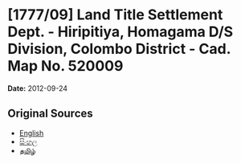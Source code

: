 # [1777/09] Land Title Settlement Dept. - Hiripitiya, Homagama D/S Division, Colombo District - Cad. Map No. 520009

**Date:** 2012-09-24

## Original Sources

- [English](https://documents.gov.lk/view/extra-gazettes/2012/9/1777-09_E.pdf)
- [සිංහල](https://documents.gov.lk/view/extra-gazettes/2012/9/1777-09_S.pdf)
- [தமிழ்](https://documents.gov.lk/view/extra-gazettes/2012/9/1777-09_T.pdf)
